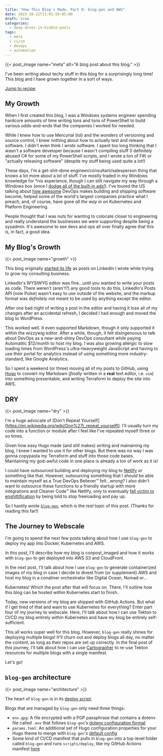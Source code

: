 ```yaml
---
title: "How This Blog's Made, Part 0: blog-gen and AWS"
date: 2023-10-22T11:01:59-05:00
draft: true
categories: 
  - deep-dives-in-kiddie-pools
tags: 
  - meta
  - ci/cd
  - devops
  - automation
---
```


{{< post_image name="meta" alt="A blog post about this blog." >}}

I've been writing about techy stuff in this blog for a surprisingly long time!
This blog and I have grown together in a sort of ways.

[Jump to recipe](#blog-gen-architecture)

## My Growth

When I first created this blog, I was a Windows systems engineer
spending hardcore amounts of time writing tons and tons of PowerShell to build
various odds-and-ends that the companies I worked for needed.

While I knew how to use Mercurial (lol) and the wonders of versioning and source
control, I knew nothing about how to actually test and release software. I
didn't even think I _wrote_ software. I spent too long thinking that I wasn't
a software developer because I wasn't compiling stuff (I definitely abused C#
for some of my PowerShell scripts, and I wrote a ton of F#) or "actually
releasing software" (despite my stuff being used quite a lot!)

These days, I'm a get-shit-done engineer/consultant/salesperson thing that knows
a lot more about a lot of stuff. I've mostly traded in my Windows knowledge for
*nix experience, though I can still navigate my way through a Windows box (once
I [dodge all of the built-in
ads!](https://www.pcworld.com/article/1668041/ads-in-the-windows-11-start-menu-are-definitely-coming.html)).
I've toured the US talking about [how
awesome](https://carlosnunez.me/talks) DevOps makes building and shipping
software become, helped some of the world's largest companies practice what I
preach, and, of course, have gone _all the way in_ on Kubernetes and Platform
Engineering.

People thought that I was nuts for wanting to colocate closer to engineering
and really understand the businesses we were supporting despite being a
sysadmin. It's awesome to see devs and ops all over finally agree that this is,
in fact, a good idea.

## My Blog's Growth

{{< post_image name="growth" >}}

This blog originally [started its
life](https://www.linkedin.com/pulse/five-reasons-why-you-need-windows-10-your-life-right-now-carlos-nunez/?trackingId=Q7Lbhcu6QzK9YcPT6SIbeQ%3D%3D)
as posts on LinkedIn I wrote while trying to grow my consulting business.

LinkedIn's WYSIWYG editor was fine...until you wanted to write your posts as
code. There weren't (aren't?) any good tools to do this, LinkedIn's Posts
API (now Pulse) wasn't easy to use outside of the website, and the markup format
was _definitely_ not meant to be used by anything except the editor.

After one bad night of writing a post in the editor and having it lose all of my
changes after an accidental refresh, I decided I had enough and moved the blog
to WordPress.

This worked well. It even supported Markdown, though it only supported it within
the wizzywig editor. After a while, though, it felt disingenuous to talk about
DevOps as a new-and-shiny DevOps consultant while paying Automattic $12/month to
host my blog. I was also growing allergic to slow loading times from WordPress's
ultra-heavyweight JavaScript and having to use their portal for analytics
instead of using something more industry-standard, like Google Analytics.

So I spent a weekend (or three) moving all of my posts to GitHub, using
[Hugo](https://gohugo.io) to convert my Markdown (_finally_ written in a
**real** text editor, i.e. `vim`) into something presentable, and writing
Terraform to deploy the site into AWS.

## DRY

{{< post_image name="dry" >}}

I'm a huge advocate of [Don't Repeat
Yourself](https://en.wikipedia.org/wiki/Don%27t_repeat_yourself0. I'll usually
turn my code into a function or module after I feel like I've repeated myself
three or so times.

Given how easy Hugo made (and still makes) writing and mainaining my blog, I
knew I wanted to use it for other blogs. But there was no way I was gonna
copypasta my Terraform and stuff into those code bases. Maintaining my god-awful
code in one place is already a ton of work as it is!

I could have outsourced building and deploying my blog to [Netlify](https://www.netlify.com)
or something like that. However, outsourcing something that I _should_ be able
to maintain myself as a True DevOps Believer™ felt..._wrong_? I also didn't want
to outsource these functions to a friendly startup with more integrations and
Cleaner Code™ like Netlify, only to eventually [fall victim to
enshittification](https://www.wired.com/story/tiktok-platforms-cory-doctorow/0)
by being told to stop freeloading and pay up.

So I hastily wrote [`blog-gen`](https://github.com/carlosonunez/blog-gen), which
is the _real_ topic of this post. (Thanks for reading this far!)

## The Journey to Webscale

I'm going to spend the next few posts talking about how I use `blog-gen` to
deploy my app into Docker, Kubernetes and AWS.

In this post, I'll describe how my blog is conpost_imaged and how it works with
`blog-gen` to get deployed into AWS S3 and CloudFront.

In the next post, I'll talk about how I use `blog-gen` to generate containerized
images of my blog in case I decide to divest from (or supplement) AWS and host
my blog in a conatiner orchestrator like Digital Ocean, Nomad or...

Kubernetes! Which the post after that will focus on. There, I'll outline how
this blog can be hosted within Kubernetes start to finish.

Today, new versions of my blog are shipped with GitHub Actions. But what if I
get tired of that and want to use Kubernetes for everything? Enter part four of
my journey to webscale. Here, I'll talk about how I can use Tekton to CI/CD my
blog entirely within Kubernetes and have my blog be entirely self-sufficient.

This all works super well for this blog. However, `blog-gen` really shines for
deploying multiple blogs! It'll churn out and deploy blogs all day, no matter
the content, as long as their repos are set up correctly. In the final post of
this journey, I'll talk about how I can use
[Cartographer](https://github.com/vmware-tanzu/cartographer) to re-use Tekton
resources for multiple blogs with a single manifest.

Let's go!

## `blog-gen` architecture

{{< post_image name="architecture" >}}

The heart of `blog-gen` is in its [deploy
script](https://github.com/carlosonunez/https-hugo-bloggen/blob/main/scripts/deploy).

Blogs that are managed by `blog-gen` only need three things:

- `env.gpg`: A file encrypted with a PGP passphrase that contains a dotenv file
  called `.env` that follows `blog-gen`'s [dotenv configuration
  format](https://github.com/carlosonunez/https-hugo-bloggen/blob/main/.env.example)
- `params.toml`: An additional set of Hugo configuration properties for your
  Hugo theme to merge with `blog-gen`'s [default
  config](https://github.com/carlosonunez/https-hugo-bloggen/blob/main/config.toml.tmpl)
- Some kind of CI/CD manifest that pulls in `blog-gen` into a top-level folder
  called `blog-gen` and runs `scripts/deploy`, like
  my GitHub Actions manifest [here](https://github.com/carlosonunez/blog.carlosnunez.me/blob/main/.github/workflows/main.yml)

